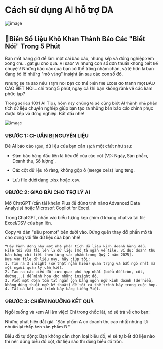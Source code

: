 # Cách sử dụng AI hỗ trợ DA

![image](https://github.com/user-attachments/assets/b77c2004-ddd2-4b7b-aa72-eb4e9b63104c)

## 🤖Biến Số Liệu Khô Khan Thành Báo Cáo "Biết Nói" Trong 5 Phút
Bạn mất hàng giờ để làm một cái báo cáo, nhưng sếp và đồng nghiệp xem xong chỉ... gật gù cho qua. Vì sao? Vì những con số đơn thuần không biết kể chuyện! Những báo cáo của bạn có thể trông nhàm chán, và tệ hơn là bạn đang bỏ lỡ những "mỏ vàng" insight ẩn sau các con số đó.

Nhưng sẽ ra sao nếu Trạm nói bạn có thể biến file Excel đó thành một BÁO CÁO BIẾT NÓI... chỉ trong 5 phút, ngay cả khi bạn không rành về các hàm phức tạp?

Trong series 1001 AI Tips, hôm nay chúng ta sẽ cùng biết AI thành nhà phân tích dữ liệu chuyên nghiệp giúp bạn tạo ra những bản báo cáo chinh phục được Sếp và đồng nghiệp. Bắt đầu nhé!

![image](https://github.com/user-attachments/assets/f38c2d35-af58-43dd-b11e-fc6adc2aff8d)

### 💡BƯỚC 1: CHUẨN BỊ NGUYÊN LIỆU
Để AI báo cáo `ngon`, dữ liệu của bạn cần `sạch` một chút như sau:

- Đảm bảo hàng đầu tiên là tiêu đề của các cột (VD: Ngày, Sản phẩm, Doanh thu, Số lượng).

- Các cột dữ liệu rõ ràng, không gộp ô (merge cells) lung tung.

- Lưu file dưới dạng .xlsx hoặc .csv.

### 💡BƯỚC 2: GIAO BÀI CHO TRỢ LÝ AI
Mở ChatGPT (cần tài khoản Plus để dùng tính năng Advanced Data Analysis) hoặc Microsoft Copilot for Excel.

Trong ChatGPT, nhấn vào biểu tượng kẹp ghim ở khung chat và tải file Excel/CSV của bạn lên.

Copy và dán "siêu prompt" bên dưới vào. Đừng quên thay đổi phần mô tả cho đúng với file dữ liệu của bạn nhé!
```prompt
“Hãy hành động như một nhà phân tích dữ liệu kinh doanh hàng đầu.
File tôi vừa tải lên là dữ liệu [mô tả ngắn về file, ví dụ: doanh thu bán hàng chi tiết theo từng sản phẩm trong Quý 2 năm 2025].
Dựa vào file dữ liệu này, hãy giúp tôi: 
1. Tìm ra 3 insight (sự thật ngầm hiểu) quan trọng và bất ngờ nhất mà một người quản lý cần biết.
2. Tạo ra các biểu đồ trực quan phù hợp nhất (biểu đồ tròn, cột, đường...) để minh họa cho những insight đó. 
3. Viết một đoạn tóm tắt ngắn gọn bằng ngôn ngữ kinh doanh (dễ hiểu, không dùng thuật ngữ kỹ thuật) để tôi có thể trình bày trong cuộc họp. 
4. Tất cả kết quả trình bày bằng tiếng Việt.
```

### 💡BƯỚC 3: CHIÊM NGƯỠNG KẾT QUẢ
Ngồi xuống và xem AI làm việc! Chỉ trong chốc lát, nó sẽ trả về cho bạn:

Những phát hiện đắt giá: "Sản phẩm A có doanh thu cao nhất nhưng lợi nhuận lại thấp hơn sản phẩm B."

Biểu đồ tự động: Bạn không cần chọn loại biểu đồ, AI sẽ tự biết dữ liệu nào thì nên dùng biểu đồ cột, dữ liệu nào thì dùng biểu đồ tròn.
